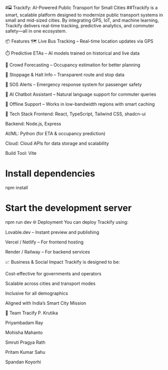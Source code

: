 #🚍 Trackify: AI-Powered Public Transport for Small Cities
##Trackify is a smart, scalable platform designed to modernize public transport systems in small and mid-sized cities. By integrating GPS, IoT, and machine learning, Trackify delivers real-time tracking, predictive analytics, and commuter safety—all in one ecosystem.

📦 Features
🗺️ Live Bus Tracking – Real-time location updates via GPS

⏱️ Predictive ETAs – AI models trained on historical and live data

👥 Crowd Forecasting – Occupancy estimation for better planning

🛑 Stoppage & Halt Info – Transparent route and stop data

🚨 SOS Alerts – Emergency response system for passenger safety

🤖 AI Chatbot Assistant – Natural language support for commuter queries

📶 Offline Support – Works in low-bandwidth regions with smart caching

🧰 Tech Stack
Frontend: React, TypeScript, Tailwind CSS, shadcn-ui

Backend: Node.js, Express

AI/ML: Python (for ETA & occupancy prediction)

Cloud: Cloud APIs for data storage and scalability

Build Tool: Vite

# Install dependencies
npm install

# Start the development server
npm run dev
🌐 Deployment
You can deploy Trackify using:

Lovable.dev – Instant preview and publishing

Vercel / Netlify – For frontend hosting

Render / Railway – For backend services

📈 Business & Social Impact
Trackify is designed to be:

Cost-effective for governments and operators

Scalable across cities and transport modes

Inclusive for all demographics

Aligned with India’s Smart City Mission

👥 Team Tracify
P. Krutika

Priyambadam Ray

Mohisha Mahanto

Smruti Pragya Rath

Pritam Kumar Sahu

Spandan Koyorhi


